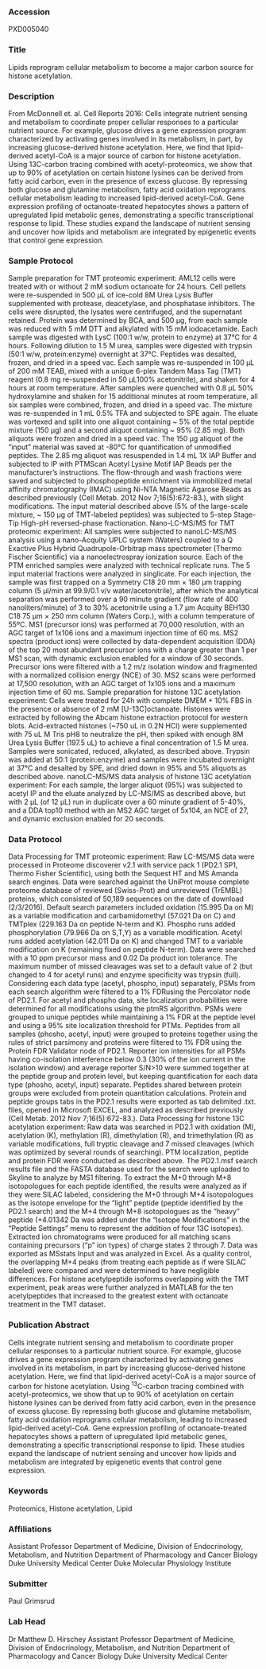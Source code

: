 ### Accession
PXD005040

### Title
Lipids reprogram cellular metabolism to become a major carbon source for histone acetylation.

### Description
From McDonnell et. al. Cell Reports 2016:  Cells integrate nutrient sensing and metabolism to coordinate proper cellular responses to a particular nutrient source. For example, glucose drives a gene expression program characterized by activating genes involved in its metabolism, in part, by increasing glucose-derived histone acetylation. Here, we find that lipid-derived acetyl-CoA is a major source of carbon for histone acetylation. Using 13C-carbon tracing combined with acetyl-proteomics, we show that up to 90% of acetylation on certain histone lysines can be derived from fatty acid carbon, even in the presence of excess glucose. By repressing both glucose and glutamine metabolism, fatty acid oxidation reprograms cellular metabolism leading to increased lipid-derived acetyl-CoA. Gene expression profiling of octanoate-treated hepatocytes shows a pattern of upregulated lipid metabolic genes, demonstrating a specific transcriptional response to lipid. These studies expand the landscape of nutrient sensing and uncover how lipids and metabolism are integrated by epigenetic events that control gene expression.

### Sample Protocol
Sample preparation for TMT proteomic experiment:  AML12 cells were treated with or without 2 mM sodium octanoate for 24 hours. Cell pellets were re-suspended in 500 µL of ice-cold 8M Urea Lysis Buffer supplemented with protease, deacetylase, and phosphatase inhibitors. The cells were disrupted, the lysates were centrifuged, and the supernatant retained. Protein was determined by BCA, and 500 µg, from each sample was reduced with 5 mM DTT and alkylated with 15 mM iodoacetamide. Each sample was digested with LysC (100:1 w/w, protein to enzyme) at 37°C for 4 hours. Following dilution to 1.5 M urea, samples were digested with trypsin (50:1 w/w, protein:enzyme) overnight at 37°C. Peptides was desalted, frozen, and dried in a speed vac. Each sample was re-suspended in 100 µL of 200 mM TEAB, mixed with a unique 6-plex Tandem Mass Tag (TMT) reagent (0.8 mg re-suspended in 50 µL100% acetonitrile), and shaken for 4 hours at room temperature. After samples were quenched with 0.8 µL 50% hydroxylamine and shaken for 15 additional minutes at room temperature, all six samples were combined, frozen, and dried in a speed vac. The mixture was re-suspended in 1 mL 0.5% TFA and subjected to SPE again. The eluate was vortexed and split into one aliquot containing ~ 5% of the total peptide mixture (150 µg) and a second aliquot containing ~ 95% (2.85 mg). Both aliquots were frozen and dried in a speed vac. The 150 µg aliquot of the “input” material was saved at -80°C for quantification of unmodified peptides. The 2.85 mg aliquot was resuspended in 1.4 mL 1X IAP Buffer and subjected to IP with PTMScan Acetyl Lysine Motif IAP Beads per the manufacturer’s instructions. The flow-through and wash fractions were saved and subjected to phosphopeptide enrichment via immobilized metal affinity chromatography (IMAC) using Ni-NTA Magnetic Agarose Beads as described previously (Cell Metab. 2012 Nov 7;16(5):672-83.), with slight modifications. The input material described above (5% of the large-scale mixture, ~ 150 µg of TMT-labeled peptides) was subjected to 5-step Stage-Tip High-pH reversed-phase fractionation.  Nano-LC-MS/MS for TMT proteomic experiment: All samples were subjected to nanoLC-MS/MS analysis using a nano-Acquity UPLC system (Waters) coupled to a Q Exactive Plus Hybrid Quadrupole-Orbitrap mass spectrometer (Thermo Fischer Scientific) via a nanoelectrospray ionization source. Each of the PTM enriched samples were analyzed with technical replicate runs. The 5 input material fractions were analyzed in singlicate. For each injection, the sample was first trapped on a Symmetry C18 20 mm × 180 µm trapping column (5 μl/min at 99.9/0.1 v/v water/acetonitrile), after which the analytical separation was performed over a 90 minute gradient (flow rate of 400 nanoliters/minute) of 3 to 30% acetonitrile using a 1.7 µm Acquity BEH130 C18 75 µm × 250 mm column (Waters Corp.), with a column temperature of 55ºC. MS1 (precursor ions) was performed at 70,000 resolution, with an AGC target of 1x106 ions and a maximum injection time of 60 ms. MS2 spectra (product ions) were collected by data-dependent acquisition (DDA) of the top 20 most abundant precursor ions with a charge greater than 1 per MS1 scan, with dynamic exclusion enabled for a window of 30 seconds. Precursor ions were filtered with a 1.2 m/z isolation window and fragmented with a normalized collision energy (NCE) of 30. MS2 scans were performed at 17,500 resolution, with an AGC target of 1x105 ions and a maximum injection time of 60 ms.  Sample preparation for histone 13C acetylation experiment: Cells were treated for 24h with complete DMEM + 10% FBS in the presence or absence of 2 mM [U-13C]octanoate. Histones were extracted by following the Abcam histone extraction protocol for western blots. Acid-extracted histones (~750 uL in 0.2N HCl) were supplemented with 75 uL M Tris pH8 to neutralize the pH, then spiked with enough 8M Urea Lysis Buffer (197.5 uL) to achieve a final concentration of 1.5 M urea. Samples were sonicated, reduced, alkylated, as described above. Trypsin was added at 50:1 (protein:enzyme) and samples were incubated overnight at 37°C and desalted by SPE, and dried down in 95% and 5% aliquots as described above.  nanoLC-MS/MS data analysis of histone 13C acetylation experiment:  For each sample, the larger aliquot (95%) was subjected to acetyl IP and the eluate analyzed by LC-MS/MS as described above, but with 2 μL (of 12 μL) run in duplicate over a 60 minute gradient of 5-40%, and a DDA top10 method with an MS2 AGC target of 5x104, an NCE of 27, and dynamic exclusion enabled for 20 seconds.

### Data Protocol
Data Processing for TMT proteomic experiment: Raw LC-MS/MS data were processed in Proteome discoverer v2.1 with service pack 1 (PD2.1 SP1, Thermo Fisher Scientific), using both the Sequest HT and MS Amanda search engines. Data were searched against the UniProt mouse complete proteome database of reviewed (Swiss-Prot) and unreviewed (TrEMBL) proteins, which consisted of 50,189 sequences on the date of download (2/3/2016). Default search parameters included oxidation (15.995 Da on M) as a variable modification and carbamidomethyl (57.021 Da on C) and TMTplex (229.163 Da on peptide N-term and K). Phospho runs added phosphorylation (79.966 Da on S,T,Y) as a variable modification. Acetyl runs added acetylation (42.011 Da on K) and changed TMT to a variable modification on K (remaining fixed on peptide N-term). Data were searched with a 10 ppm precursor mass and 0.02 Da product ion tolerance. The maximum number of missed cleavages was set to a default value of 2 (but changed to 4 for acetyl runs) and enzyme specificity was trypsin (full). Considering each data type (acetyl, phospho, input) separately, PSMs from each search algorithm were filtered to a 1% FDRusing the Percolator node of PD2.1. For acetyl and phospho data, site localization probabilities were determined for all modifications using the ptmRS algorithm. PSMs were grouped to unique peptides while maintaining a 1% FDR at the peptide level and using a 95% site localization threshold for PTMs. Peptides from all samples (phosho, acetyl, input) were grouped to proteins together using the rules of strict parsimony and proteins were filtered to 1% FDR using the Protein FDR Validator node of PD2.1. Reporter ion intensities for all PSMs having co-isolation interference below 0.3 (30% of the ion current in the isolation window) and average reporter S/N>10 were summed together at the peptide group and protein level, but keeping quantification for each data type (phosho, acetyl, input) separate. Peptides shared between protein groups were excluded from protein quantitation calculations. Protein and peptide groups tabs in the PD2.1 results were exported as tab delimited .txt. files, opened in Microsoft EXCEL, and analyzed as described previously (Cell Metab. 2012 Nov 7;16(5):672-83.).   Data Processing for histone 13C acetylation experiment: Raw data was searched in PD2.1 with oxidation (M), acetylation (K), methylation (R), dimethylation (R), and trimethylation (R) as variable modifications, full tryptic cleavage and 7 missed cleavages (which was optimized by several rounds of searching). PTM localization, peptide and protein FDR were conducted as described above. The PD2.1.msf search results file and the FASTA database used for the search were uploaded to Skyline to analyze by MS1 filtering. To extract the M+0 through M+8 isotopologues for each peptide identified, the results were analyzed as if they were SILAC labeled, considering the M+0 through M+4 isotopologues as the isotope envelope for the “light” peptide (peptide identified by the PD2.1 search) and the M+4 through M+8 isotopologues as the “heavy” peptide (+4.01342 Da was added under the “Isotope Modifications” in the “Peptide Settings” menu to represent the addition of four 13C isotopes). Extracted ion chromatograms were produced for all matching scans containing precursors (“p” ion types) of charge states 2 through 7. Data was exported as MSstats Input and was analyzed in Excel.  As a quality control, the overlapping M+4 peaks (from treating each peptide as if were SILAC labeled) were compared and were determined to have negligible differences. For histone acetylpeptide isoforms overlapping with the TMT experiment, peak areas were further analyzed in MATLAB for the ten acetylpeptides that increased to the greatest extent with octanoate treatment in the TMT dataset.

### Publication Abstract
Cells integrate nutrient sensing and metabolism to&#xa0;coordinate proper cellular responses to a particular nutrient source. For example, glucose drives a&#xa0;gene expression program characterized by activating genes involved in its metabolism, in part by&#xa0;increasing glucose-derived histone acetylation.&#xa0;Here, we find that lipid-derived acetyl-CoA is a&#xa0;major source of carbon for histone acetylation. Using&#xa0;<sup>13</sup>C-carbon tracing combined with acetyl-proteomics, we show that up to 90% of acetylation on certain histone lysines can be derived from fatty acid carbon,&#xa0;even in the presence of excess glucose. By repressing both glucose and glutamine metabolism, fatty acid oxidation reprograms cellular metabolism,&#xa0;leading to increased lipid-derived acetyl-CoA. Gene expression profiling of octanoate-treated hepatocytes shows a pattern of upregulated lipid metabolic genes, demonstrating a specific transcriptional response to lipid. These studies expand the landscape of nutrient sensing and uncover how lipids and metabolism are integrated by epigenetic events that control gene expression.

### Keywords
Proteomics, Histone acetylation, Lipid

### Affiliations
Assistant Professor Department of Medicine, Division of Endocrinology, Metabolism, and Nutrition Department of Pharmacology and Cancer Biology Duke University Medical Center
Duke Molecular Physiology Institute

### Submitter
Paul Grimsrud

### Lab Head
Dr Matthew D. Hirschey
Assistant Professor Department of Medicine, Division of Endocrinology, Metabolism, and Nutrition Department of Pharmacology and Cancer Biology Duke University Medical Center


